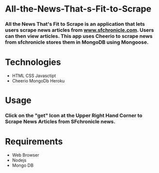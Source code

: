 # All-the-News-That-s-Fit-to-Scrape

### All the News That's Fit to Scrape is an application that lets users scrape news articles from www.sfchronicle.com. Users can then view articles. This app uses Cheerio to scrape news from sfchronicle stores them in MongoDB using Mongoose. 

# Technologies

- HTML CSS Javasctipt
- Cheerio MongoDb Heroku


# Usage

### Click on the "get" Icon at the Upper Right Hand Corner to Scrape News Articles from SFchronicle news.

# Requirements

- Web Browser
- Nodejs
- Mongo DB
